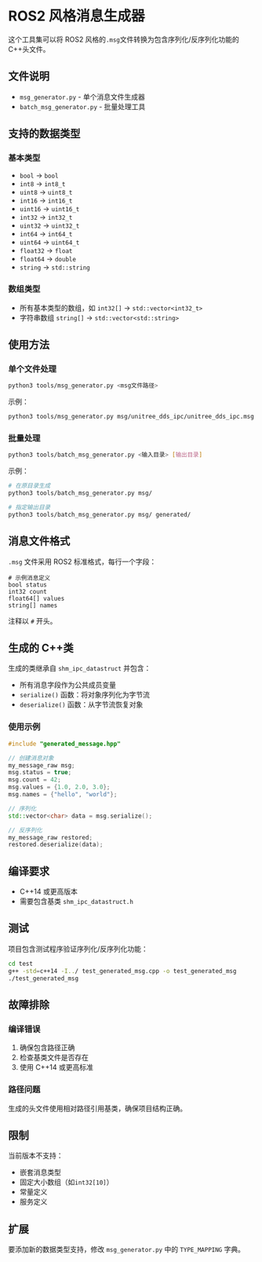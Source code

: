 # ROS2 风格消息生成器

这个工具集可以将 ROS2 风格的`.msg`文件转换为包含序列化/反序列化功能的 C++头文件。

## 文件说明

- `msg_generator.py` - 单个消息文件生成器
- `batch_msg_generator.py` - 批量处理工具

## 支持的数据类型

### 基本类型

- `bool` → `bool`
- `int8` → `int8_t`
- `uint8` → `uint8_t`
- `int16` → `int16_t`
- `uint16` → `uint16_t`
- `int32` → `int32_t`
- `uint32` → `uint32_t`
- `int64` → `int64_t`
- `uint64` → `uint64_t`
- `float32` → `float`
- `float64` → `double`
- `string` → `std::string`

### 数组类型

- 所有基本类型的数组，如 `int32[]` → `std::vector<int32_t>`
- 字符串数组 `string[]` → `std::vector<std::string>`

## 使用方法

### 单个文件处理

```bash
python3 tools/msg_generator.py <msg文件路径>
```

示例：

```bash
python3 tools/msg_generator.py msg/unitree_dds_ipc/unitree_dds_ipc.msg
```

### 批量处理

```bash
python3 tools/batch_msg_generator.py <输入目录> [输出目录]
```

示例：

```bash
# 在原目录生成
python3 tools/batch_msg_generator.py msg/

# 指定输出目录
python3 tools/batch_msg_generator.py msg/ generated/
```

## 消息文件格式

`.msg` 文件采用 ROS2 标准格式，每行一个字段：

```
# 示例消息定义
bool status
int32 count
float64[] values
string[] names
```

注释以 `#` 开头。

## 生成的 C++类

生成的类继承自 `shm_ipc_datastruct` 并包含：

- 所有消息字段作为公共成员变量
- `serialize()` 函数：将对象序列化为字节流
- `deserialize()` 函数：从字节流恢复对象

### 使用示例

```cpp
#include "generated_message.hpp"

// 创建消息对象
my_message_raw msg;
msg.status = true;
msg.count = 42;
msg.values = {1.0, 2.0, 3.0};
msg.names = {"hello", "world"};

// 序列化
std::vector<char> data = msg.serialize();

// 反序列化
my_message_raw restored;
restored.deserialize(data);
```

## 编译要求

- C++14 或更高版本
- 需要包含基类 `shm_ipc_datastruct.h`

## 测试

项目包含测试程序验证序列化/反序列化功能：

```bash
cd test
g++ -std=c++14 -I../ test_generated_msg.cpp -o test_generated_msg
./test_generated_msg
```

## 故障排除

### 编译错误

1. 确保包含路径正确
2. 检查基类文件是否存在
3. 使用 C++14 或更高标准

### 路径问题

生成的头文件使用相对路径引用基类，确保项目结构正确。

## 限制

当前版本不支持：

- 嵌套消息类型
- 固定大小数组（如`int32[10]`）
- 常量定义
- 服务定义

## 扩展

要添加新的数据类型支持，修改 `msg_generator.py` 中的 `TYPE_MAPPING` 字典。
